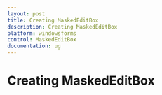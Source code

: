 ```yaml
---
layout: post
title: Creating MaskedEditBox
description: Creating MaskedEditBox
platform: windowsforms
control: MaskedEditBox
documentation: ug
---
```

# Creating MaskedEditBox